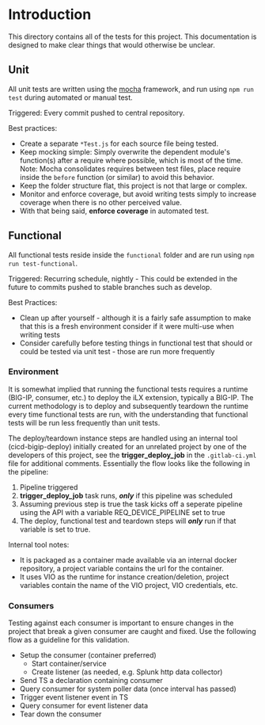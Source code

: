 # Introduction

This directory contains all of the tests for this project.  This documentation is designed to make clear things that would otherwise be unclear.

## Unit

All unit tests are written using the [mocha](https://mochajs.org) framework, and run using ```npm run test``` during automated or manual test.

Triggered: Every commit pushed to central repository.

Best practices:

- Create a separate ```*Test.js``` for each source file being tested.
- Keep mocking simple:  Simply overwrite the dependent module's function(s) after a require where possible, which is most of the time. Note: Mocha consolidates requires between test files, place require inside the ```before``` function (or similar) to avoid this behavior.
- Keep the folder structure flat, this project is not that large or complex.
- Monitor and enforce coverage, but avoid writing tests simply to increase coverage when there is no other perceived value.
- With that being said, **enforce coverage** in automated test.

## Functional

All functional tests reside inside the ```functional``` folder and are run using ```npm run test-functional```.

Triggered: Recurring schedule, nightly - This could be extended in the future to commits pushed to stable branches such as develop.

Best Practices:

- Clean up after yourself - although it is a fairly safe assumption to make that this is a fresh environment consider if it were multi-use when writing tests
- Consider carefully before testing things in functional test that should or could be tested via unit test - those are run more frequently

### Environment

It is somewhat implied that running the functional tests requires a runtime (BIG-IP, consumer, etc.) to deploy the iLX extension, typically a BIG-IP.  The current methodology is to deploy and subsequently teardown the runtime every time functional tests are run, with the understanding that functional tests will be run less frequently than unit tests.

The deploy/teardown instance steps are handled using an internal tool (cicd-bigip-deploy) initially created for an unrelated project by one of the developers of this project, see the **trigger_deploy_job** in the ```.gitlab-ci.yml``` file for additional comments.  Essentially the flow looks like the following in the pipeline:

1. Pipeline triggered
2. **trigger_deploy_job** task runs, ***only*** if this pipeline was scheduled
3. Assuming previous step is true the task kicks off a seperate pipeline using the API with a variable REQ_DEVICE_PIPELINE set to true
4. The deploy, functional test and teardown steps will ***only*** run if that variable is set to true.

Internal tool notes:

- It is packaged as a container made available via an internal docker repository, a project variable contains the url for the container.
- It uses VIO as the runtime for instance creation/deletion, project variables contain the name of the VIO project, VIO credentials, etc.

### Consumers

Testing against each consumer is important to ensure changes in the project that break a given consumer are caught and fixed.  Use the following flow as a guideline for this validation.

- Setup the consumer (container preferred)
    - Start container/service
    - Create listener (as needed, e.g. Splunk http data collector)
- Send TS a declaration containing consumer
- Query consumer for system poller data (once interval has passed)
- Trigger event listener event in TS
- Query consumer for event listener data
- Tear down the consumer